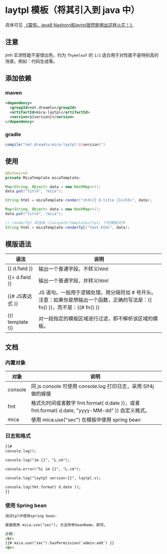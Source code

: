 # laytpl 模板（将其引入到 java 中）

具体可见 [《震惊，java8 Nashorn和laytpl居然能擦出这样火花！》](https://my.oschina.net/qq596392912/blog/872813)

## 注意
jmh 实测性能不是很出色，约为 `Thymeleaf` 的 `1/2` 适合用于对性能不是特别高的场景。例如：代码生成等。

## 添加依赖
### maven
```xml
<dependency>
  <groupId>net.dreamlu</groupId>
  <artifactId>mica-laytpl</artifactId>
  <version>${version}</version>
</dependency>
```

### gradle
```groovy
compile("net.dreamlu:mica-laytpl:${version}")
```

## 使用
```java
@Autowired
private MicaTemplate micaTemplate;
```

```java
Map<String, Object> data = new HashMap<>();
data.put("title", "mica");

String html = micaTemplate.render("<h3>{{ d.title }}</h3>", data);
```

```java
Map<String, Object> data = new HashMap<>();
data.put("title", "mica");

// renderTpl 将渲染 classpath:templates/tpl/ 下的模板文件
String html = micaTemplate.renderTpl("test.html", data);
```

## 模版语法

| 语法              | 说明                                                         | 
| ----------------- | ------------------------------------------------------------ |
| {{ d.field }}     | 输出一个普通字段，不转义html                                 |
| {{= d.field }}    | 输出一个普通字段，并转义html                                 |
| {{# JS表达式 }}    | JS 语句。一般用于逻辑处理。用分隔符加 # 号开头。注意：如果你是想输出一个函数，正确的写法是：{{ fn() }}，而不是：{{# fn() }} |
| {{! template !}}  | 对一段指定的模板区域进行过滤，即不解析该区域的模板。 |

## 文档

### 内置对象
| 对象     | 说明    |
| ------- | ------- |
| console | 同 js console 可使用 console.log 打印日志，采用 Slf4j 做的嫁接 |
| fmt     | 格式化时间或者数字  fmt.format( d.date ))，或者 fmt.format( d.date, "yyyy-MM-dd" )) 自定义格式。|
| mica    | 使用 mica.use("sec") 在模板中使用 spring bean |

### 日志和格式
```html
{{#
console.log();

console.log("im {}", "L.cm");

console.error("hi im {}", "L.cm");

console.log("laytpl version:{}", laytpl.v);

console.log(fmt.format( d.date ));
}}
```

### 使用 Spring bean
```html
测试tpl中使用spring bean:

直接使用 mica.use("sec"); 方法传参beanName，即可。

示例：
<br>
{{# mica.use("sec").hasPermission('admin:add') }}
<br>
```

